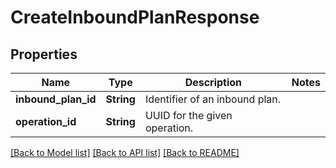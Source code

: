 # CreateInboundPlanResponse

## Properties

Name | Type | Description | Notes
------------ | ------------- | ------------- | -------------
**inbound_plan_id** | **String** | Identifier of an inbound plan. | 
**operation_id** | **String** | UUID for the given operation. | 

[[Back to Model list]](../README.md#documentation-for-models) [[Back to API list]](../README.md#documentation-for-api-endpoints) [[Back to README]](../README.md)


